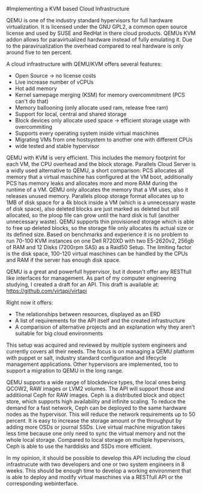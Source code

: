#Implementing a KVM based Cloud Infrastructure

QEMU is one of the industry standard hypervisors for full hardware virtualization. It is licensed under the GNU GPL2, a common open source license and used by SUSE and RedHat in there cloud products. QEMUs KVM addon allows for paravirtualized hardware instead of fully emulating it. Due to the paravirualization the overhead compared to real hardware is only around five to ten percent.

A cloud infrastructure with QEMU/KVM offers several features:
+ Open Source → no license costs
+ Live increase number of vCPUs
+ Hot add memory
+ Kernel samepage merging (KSM) for memory overcommitment (PCS can't do that)
+ Memory ballooning (only allocate used ram, release free ram)
+ Support for local, central and shared storage
+ Block devices only allocate used space → efficient storage usage with overcommiting
+ Supports every operating system inside virtual maschines
+ Migrating VMs from one hostsystem to another one with different CPUs
+ wide tested and stable hypervisor

QEMU with KVM is very efficient. This includes the memory footprint for each VM, the CPU overhead and the block storage. Parallels Cloud Server is a widly used alternative to QEMU, a short comparison: PCS allocates all memory that a virtual maschine has configured at the VM boot, additionally PCS has memory leaks and allocates more and more RAM during the runtime of a VM. QEMU only allocates the memory that a VM uses, also it releases unused memory. Parallels ploop storage format allocates up to 1MB of disk space for a 4k block inside a VM (which is a unnecessary waste of disk space), also deleted blocks are just marked as deleted but still allocated, so the ploop file can grow until the hard disk is full (another unnecessary waste). QEMU supports thin provisioned storage which is able to free up deleted blocks, so the storage file only allocates its actual size or its defined size. Based on benchmarks and experience it is no problem to run 70-100 KVM instances on one Dell R720XD with two E5-2620v2, 256gb of RAM and 12 Disks (7200rpm SAS) as a Raid50 Setup. The limiting factor is the disk space, 100-120 virtual maschines can be handled by the CPUs and RAM if the server has enough disk space.

QEMU is a great and powerfull hypervisor, but it doesn't offer any RESTfull like interfaces for management. As part of my computer engineering studying, I created a draft for an API. This draft is available at: https://github.com/virtapi/virtapi

Right now it offers:
+ The relationships between resources, displayed as an ERD
+ A list of requirements for the API itself and the created infrastructure
+ A comparision of alternative projects and an explanation why they aren't suitable for big cloud environments

This setup was acquired and reviewed by multiple system engineers and currently covers all their needs. The focus is on managing a QEMU platform with puppet or salt, industry standard configuration and lifecycle management applications. Other hypervisors are implemented, too to support a migration to QEMU in the long range.

QEMU supports a wide range of blockdevice types, the local ones being QCOW2, RAW images or LVM2 volumes. The API will support those and additiional Ceph for RAW images. Ceph is a distributed block and object store, which supports high availability and infinite scaling. To reduce the demand for a fast network, Ceph can be deployed to the same hardware nodes as the hypervisor. This will reduce the network requirements up to 50 percent. It is easy to increase the storage amount or the throughput by adding more OSDs or journal SSDs. Live virtual machine migration takes less time because one only need to sync the virtual memory and not the whole local storage. Compared to local storage on multiple hypervisors, Ceph is able to use the harddisks and SSDs more efficient.

In my opinion, it should be possible to develop this API including the cloud infrastrucute with two developers and one or two system engineers in 8 weeks. This should be enough time to develop a working environment that is able to deploy and modify virtual maschines via a RESTfull API or the corresponding webinterface.
